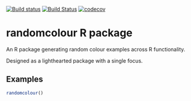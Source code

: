 [![Build status](https://ci.appveyor.com/api/projects/status/s3cnwbiafy6ajk4x/branch/master?svg=true)](https://ci.appveyor.com/project/mattmalin/randomcolourr/branch/master) 
[![Build Status](https://www.travis-ci.com/randomcolour/randomcolourr.svg?branch=master)](https://www.travis-ci.com/randomcolour/randomcolourr) 
[![codecov](https://codecov.io/gh/randomcolour/randomcolourr/branch/master/graph/badge.svg)](https://codecov.io/gh/randomcolour/randomcolourr)

# randomcolour R package
An R package generating random colour examples across R functionality.

Designed as a lighthearted package with a single focus.

## Examples
```r
randomcolour()
```
